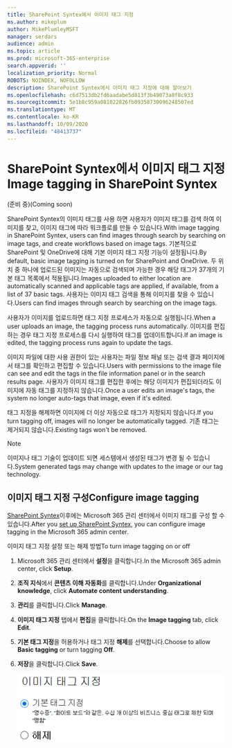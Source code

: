 ```yaml
---
title: SharePoint Syntex에서 이미지 태그 지정
ms.author: mikeplum
author: MikePlumleyMSFT
manager: serdars
audience: admin
ms.topic: article
ms.prod: microsoft-365-enterprise
search.appverid: ''
localization_priority: Normal
ROBOTS: NOINDEX, NOFOLLOW
description: SharePoint Syntex에서 이미지 태그 지정에 대해 알아보기
ms.openlocfilehash: c6d7513db2fd6aadabe5d813f3b49073a8f8c933
ms.sourcegitcommit: 5e1b8c959a081022826fb09358730096248507ed
ms.translationtype: MT
ms.contentlocale: ko-KR
ms.lasthandoff: 10/09/2020
ms.locfileid: "48413737"
---
```

# <a name="image-tagging-in-sharepoint-syntex"></a><span data-ttu-id="787c7-103">SharePoint Syntex에서 이미지 태그 지정</span><span class="sxs-lookup"><span data-stu-id="787c7-103">Image tagging in SharePoint Syntex</span></span>

<span data-ttu-id="787c7-104">(준비 중)</span><span class="sxs-lookup"><span data-stu-id="787c7-104">(Coming soon)</span></span>

<span data-ttu-id="787c7-105">SharePoint Syntex의 이미지 태그를 사용 하면 사용자가 이미지 태그를 검색 하여 이미지를 찾고, 이미지 태그에 따라 워크플로를 만들 수 있습니다.</span><span class="sxs-lookup"><span data-stu-id="787c7-105">With image tagging in SharePoint Syntex, users can find images through search by searching on image tags, and create workflows based on image tags.</span></span> <span data-ttu-id="787c7-106">기본적으로 SharePoint 및 OneDrive에 대해 기본 이미지 태그 지정 기능이 설정됩니다.</span><span class="sxs-lookup"><span data-stu-id="787c7-106">By default, basic image tagging is turned on for SharePoint and OneDrive.</span></span> <span data-ttu-id="787c7-107">두 위치 중 하나에 업로드된 이미지는 자동으로 검색되며 가능한 경우 해당 태그가 37개의 기본 태그 목록에서 적용됩니다.</span><span class="sxs-lookup"><span data-stu-id="787c7-107">Images uploaded to either location are automatically scanned and applicable tags are applied, if available, from a list of 37 basic tags.</span></span> <span data-ttu-id="787c7-108">사용자는 이미지 태그 검색을 통해 이미지를 찾을 수 있습니다.</span><span class="sxs-lookup"><span data-stu-id="787c7-108">Users can find images through search by searching on the image tags.</span></span>

<span data-ttu-id="787c7-109">사용자가 이미지를 업로드하면 태그 지정 프로세스가 자동으로 실행됩니다.</span><span class="sxs-lookup"><span data-stu-id="787c7-109">When a user uploads an image, the  tagging process runs automatically.</span></span> <span data-ttu-id="787c7-110">이미지를 편집하는 경우 태그 지정 프로세스를 다시 실행하여 태그를 업데이트합니다.</span><span class="sxs-lookup"><span data-stu-id="787c7-110">If an image is edited, the tagging process runs again to update the tags.</span></span>

<span data-ttu-id="787c7-111">이미지 파일에 대한 사용 권한이 있는 사용자는 파일 정보 패널 또는 검색 결과 페이지에서 태그를 확인하고 편집할 수 있습니다.</span><span class="sxs-lookup"><span data-stu-id="787c7-111">Users with permissions to the image file can see and edit the tags in the file information panel or in the search results page.</span></span> <span data-ttu-id="787c7-112">사용자가 이미지 태그를 편집한 후에는 해당 이미지가 편집되더라도 이미지에 자동 태그를 지정하지 않습니다.</span><span class="sxs-lookup"><span data-stu-id="787c7-112">Once a user edits an image's tags, the system no longer auto-tags that image, even if it's edited.</span></span>

<span data-ttu-id="787c7-113">태그 지정을 해제하면 이미지에 더 이상 자동으로 태그가 지정되지 않습니다.</span><span class="sxs-lookup"><span data-stu-id="787c7-113">If you turn tagging off, images will no longer be automatically tagged.</span></span> <span data-ttu-id="787c7-114">기존 태그는 제거되지 않습니다.</span><span class="sxs-lookup"><span data-stu-id="787c7-114">Existing tags won't be removed.</span></span>

> [!NOTE]
> <span data-ttu-id="787c7-115">이미지나 태그 기술이 업데이트 되면 세스템에서 생성된 태그가 변경 될 수 있습니다.</span><span class="sxs-lookup"><span data-stu-id="787c7-115">System generated tags may change with updates to the image or our tag technology.</span></span>


## <a name="configure-image-tagging"></a><span data-ttu-id="787c7-116">이미지 태그 지정 구성</span><span class="sxs-lookup"><span data-stu-id="787c7-116">Configure image tagging</span></span>

<span data-ttu-id="787c7-117">[SharePoint Syntex](set-up-content-understanding.md)이후에는 Microsoft 365 관리 센터에서 이미지 태그를 구성 할 수 있습니다.</span><span class="sxs-lookup"><span data-stu-id="787c7-117">After you [set up SharePoint Syntex](set-up-content-understanding.md), you can configure image tagging in the Microsoft 365 admin center.</span></span>  

<span data-ttu-id="787c7-118">이미지 태그 지정 설정 또는 해제 방법</span><span class="sxs-lookup"><span data-stu-id="787c7-118">To turn image tagging on or off</span></span>

1. <span data-ttu-id="787c7-119">Microsoft 365 관리 센터에서 **설정**을 클릭합니다.</span><span class="sxs-lookup"><span data-stu-id="787c7-119">In the Microsoft 365 admin center, click **Setup**.</span></span>

2. <span data-ttu-id="787c7-120">**조직 지식**에서 **콘텐츠 이해 자동화**를 클릭합니다.</span><span class="sxs-lookup"><span data-stu-id="787c7-120">Under **Organizational knowledge**, click **Automate content understanding**.</span></span>

3. <span data-ttu-id="787c7-121">**관리**를 클릭합니다.</span><span class="sxs-lookup"><span data-stu-id="787c7-121">Click **Manage**.</span></span>

4. <span data-ttu-id="787c7-122">**이미지 태그 지정** 탭에서 **편집**을 클릭합니다.</span><span class="sxs-lookup"><span data-stu-id="787c7-122">On the **Image tagging** tab, click **Edit**.</span></span>

5. <span data-ttu-id="787c7-123">**기본 태그 지정**을 허용하거나 태그 지정 **해제**를 선택합니다.</span><span class="sxs-lookup"><span data-stu-id="787c7-123">Choose to allow **Basic tagging** or turn tagging **Off**.</span></span>

6. <span data-ttu-id="787c7-124">**저장**을 클릭합니다.</span><span class="sxs-lookup"><span data-stu-id="787c7-124">Click **Save**.</span></span>

    ![이미지 태그 지정 컨트롤 스크린샷](../media/content-understanding/sharepoint-syntex-image-tagging-control.png)
